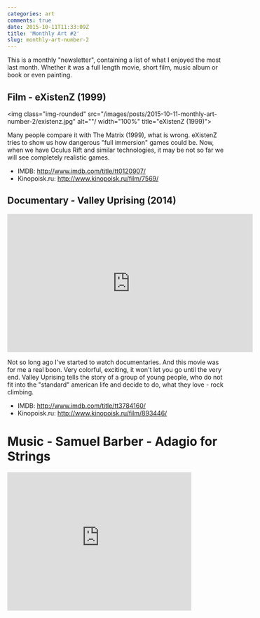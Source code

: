 ```yaml
---
categories: art
comments: true
date: 2015-10-11T11:33:09Z
title: 'Monthly Art #2'
slug: monthly-art-number-2
---
```


This is a monthly "newsletter", containing a list of what I enjoyed the most
last month. Whether it was a full length movie, short film, music album or
book or even painting.

<!--more-->

## Film - eXistenZ (1999)

<img class="img-rounded" src="/images/posts/2015-10-11-monthly-art-number-2/existenz.jpg" alt=""/ width="100%" title="eXistenZ (1999)">

Many people compare it with The Matrix (1999), what is wrong. eXistenZ tries to
show us how dangerous "full immersion" games could be. Now, when we have Oculus
Rift and similar technologies, it may be not so far we will see completely
realistic games.

- IMDB: http://www.imdb.com/title/tt0120907/
- Kinopoisk.ru: http://www.kinopoisk.ru/film/7569/

## Documentary - Valley Uprising (2014)

<iframe width="560" height="315" src="https://www.youtube.com/embed/o86TpaSBcWw" frameborder="0" allowfullscreen></iframe>

Not so long ago I've started to watch documentaries. And this movie was for me
a real boon. Very colorful, exciting, it won't let you go until the very end.
Valley Uprising tells the story of a group of young people, who do not fit into
the "standard" american life and decide to do, what they love - rock climbing.

- IMDB: http://www.imdb.com/title/tt3784160/
- Kinopoisk.ru: http://www.kinopoisk.ru/film/893446/

# Music - Samuel Barber - Adagio for Strings

<iframe width="420" height="315" src="https://www.youtube.com/embed/izQsgE0L450" frameborder="0" allowfullscreen></iframe>
